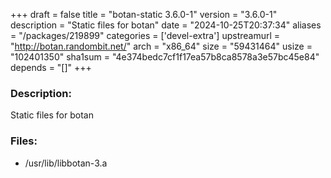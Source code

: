 +++
draft = false
title = "botan-static 3.6.0-1"
version = "3.6.0-1"
description = "Static files for botan"
date = "2024-10-25T20:37:34"
aliases = "/packages/219899"
categories = ['devel-extra']
upstreamurl = "http://botan.randombit.net/"
arch = "x86_64"
size = "59431464"
usize = "102401350"
sha1sum = "4e374bedc7cf1f17ea57b8ca8578a3e57bc45e84"
depends = "[]"
+++
### Description: 
Static files for botan

### Files: 
* /usr/lib/libbotan-3.a
